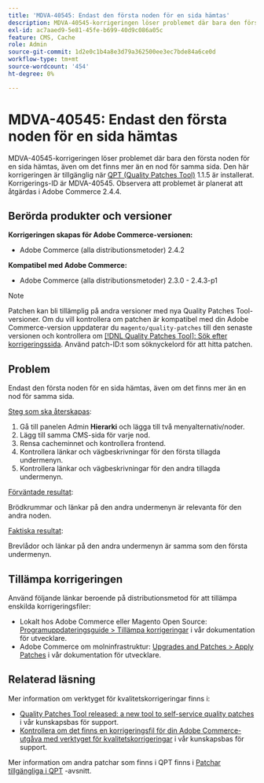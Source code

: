 ```yaml
---
title: 'MDVA-40545: Endast den första noden för en sida hämtas'
description: MDVA-40545-korrigeringen löser problemet där bara den första noden för en sida hämtas, även om det finns mer än en nod för samma sida. Den här korrigeringen är tillgänglig när [QPT-verktyget (Quality Patches Tool)](/help/announcements/adobe-commerce-announcements/magento-quality-patches-released-new-tool-to-self-serve-quality-patches.md) 1.1.5 är installerat. Korrigerings-ID är MDVA-40545. Observera att problemet är planerat att åtgärdas i Adobe Commerce 2.4.4.
exl-id: ac7aaed9-5e81-45fe-b699-40d9c086a05c
feature: CMS, Cache
role: Admin
source-git-commit: 1d2e0c1b4a8e3d79a362500ee3ec7bde84a6ce0d
workflow-type: tm+mt
source-wordcount: '454'
ht-degree: 0%

---
```


# MDVA-40545: Endast den första noden för en sida hämtas

MDVA-40545-korrigeringen löser problemet där bara den första noden för en sida hämtas, även om det finns mer än en nod för samma sida. Den här korrigeringen är tillgänglig när [QPT (Quality Patches Tool)](/help/announcements/adobe-commerce-announcements/magento-quality-patches-released-new-tool-to-self-serve-quality-patches.md) 1.1.5 är installerat. Korrigerings-ID är MDVA-40545. Observera att problemet är planerat att åtgärdas i Adobe Commerce 2.4.4.

## Berörda produkter och versioner

**Korrigeringen skapas för Adobe Commerce-versionen:**

* Adobe Commerce (alla distributionsmetoder) 2.4.2

**Kompatibel med Adobe Commerce:**

* Adobe Commerce (alla distributionsmetoder) 2.3.0 - 2.4.3-p1

>[!NOTE]
>
>Patchen kan bli tillämplig på andra versioner med nya Quality Patches Tool-versioner. Om du vill kontrollera om patchen är kompatibel med din Adobe Commerce-version uppdaterar du `magento/quality-patches` till den senaste versionen och kontrollera om [[!DNL Quality Patches Tool]: Sök efter korrigeringssida](https://devdocs.magento.com/quality-patches/tool.html#patch-grid). Använd patch-ID:t som söknyckelord för att hitta patchen.

## Problem

Endast den första noden för en sida hämtas, även om det finns mer än en nod för samma sida.

<u>Steg som ska återskapas</u>:

1. Gå till panelen Admin **Hierarki** och lägga till två menyalternativ/noder.
1. Lägg till samma CMS-sida för varje nod.
1. Rensa cacheminnet och kontrollera frontend.
1. Kontrollera länkar och vägbeskrivningar för den första tillagda undermenyn.
1. Kontrollera länkar och vägbeskrivningar för den andra tillagda undermenyn.

<u>Förväntade resultat</u>:

Brödkrummar och länkar på den andra undermenyn är relevanta för den andra noden.

<u>Faktiska resultat</u>:

Brevlådor och länkar på den andra undermenyn är samma som den första undermenyn.

## Tillämpa korrigeringen

Använd följande länkar beroende på distributionsmetod för att tillämpa enskilda korrigeringsfiler:

* Lokalt hos Adobe Commerce eller Magento Open Source: [Programuppdateringsguide > Tillämpa korrigeringar](https://devdocs.magento.com/guides/v2.4/comp-mgr/patching/mqp.html) i vår dokumentation för utvecklare.
* Adobe Commerce om molninfrastruktur: [Upgrades and Patches > Apply Patches](https://devdocs.magento.com/cloud/project/project-patch.html) i vår dokumentation för utvecklare.

## Relaterad läsning

Mer information om verktyget för kvalitetskorrigeringar finns i:

* [Quality Patches Tool released: a new tool to self-service quality patches](/help/announcements/adobe-commerce-announcements/magento-quality-patches-released-new-tool-to-self-serve-quality-patches.md) i vår kunskapsbas för support.
* [Kontrollera om det finns en korrigeringsfil för din Adobe Commerce-utgåva med verktyget för kvalitetskorrigeringar](/help/support-tools/patches-available-in-qpt-tool/check-patch-for-magento-issue-with-magento-quality-patches.md) i vår kunskapsbas för support.

Mer information om andra patchar som finns i QPT finns i [Patchar tillgängliga i QPT](https://support.magento.com/hc/en-us/sections/360010506631-Patches-available-in-MQP-tool-) -avsnitt.
